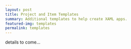 ```yaml
---
layout: post
title: Project and Item Templates
summary: Additional templates to help create XAML apps.
featured-img: templates
permalink: templates
---
```


details to come...
